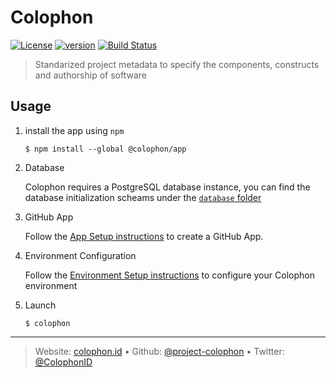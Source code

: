 # Colophon

[![License][license-image]][license-url] [![version][npm-image]][npm-url] [![Build Status][circle-image]][circle-url]

> Standarized project metadata to specify the components, constructs and authorship of software

## Usage

1. install the app using `npm`

    ```shell
    $ npm install --global @colophon/app
    ```

2. Database

    Colophon requires a PostgreSQL database instance, you can find the database initialization scheams under the [`database` folder](./db/)

3. GitHub App

    Follow the [App Setup instructions](./docs/app.md) to create a GitHub App.

4. Environment Configuration

    Follow the [Environment Setup instructions](./docs/environment.md) to configure your Colophon environment

5. Launch

    ```shell
    $ colophon
    ```

---
> Website: [colophon.id](https://colophon.id) &bull; 
> Github: [@project-colophon](https://github.com/project-colophon) &bull; 
> Twitter: [@ColophonID](https://twitter.com/ColophonID)

[license-url]: LICENSE
[license-image]: https://img.shields.io/github/license/project-colophon/app.svg?style=for-the-badge&logo=circleci

[circle-url]: https://circleci.com/gh/project-colophon/workflows/app
[circle-image]: https://img.shields.io/circleci/project/github/project-colophon/app/master.svg?style=for-the-badge&logo=circleci

[npm-url]: https://www.npmjs.com/package/@colophon/app
[npm-image]: https://img.shields.io/npm/v/@colophon/app.svg?style=for-the-badge&logo=npm
